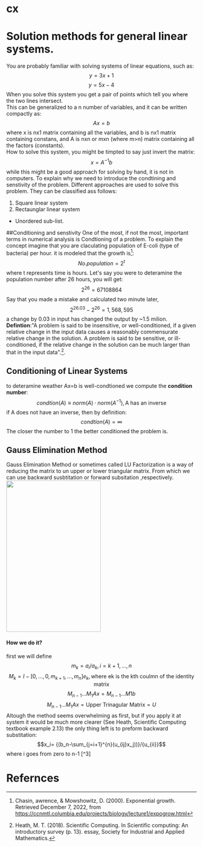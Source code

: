 # cx
# Solution methods for general linear systems.
You are probably familiar with solving systems of linear equations, such as:
$$y=3x+1$$
$$y=5x-4$$
When you solve this system you get a pair of points which tell you where the two lines intersect. <br>
This can be generalized to a n number of variables, and it can be written compactly as:
$$Ax=b$$
where x is nx1 matrix containing all the variables, and b is nx1 matrix containing constans, and A is nxn or mxn (where m>n) matrix containing all the factors (constants). <br>
How to solve this system, you might be timpted to say just invert the matrix:
$$x=A^{-1}b$$
while this might be a good approach for solving by hand, it is not in computers. To explain why we need to introduce the condtining and senstivity of the problem.
Different approaches are used to solve this problem. They can be classified ass follows:
1. Square linear system
2. Rectaunglar linear system
* Unordered sub-list. 

##Conditioning and senstivity
One of the most, if not the most, important terms in numerical analysis is Condtioning of a problem. To explain the concept imagine that you are claculating population of E-coli (type of bacteria) per hour. it is modeled that the growth is[^2]:
$$No.population=2^t$$ 
where t represents time is hours. Let's say you were to deteramine the population number after 26 hours, you will get:
$$2^26=67108864$$
Say that you made a mistake and calculated two minute later, 
$$2^{26.03}-2^{26}=1,568,595$$
a change by 0.03 in input has changed the output by ~1.5 milion. <br>
**Defintion**:"A problem is said to be insensitive, or well-conditioned, if a given relative change in the input data causes a reasonably commensurate relative change in the solution. A problem is said to be sensitive, or ill-conditioned, if the relative change in the solution can be much larger than that in the input data".[^1].

## Conditioning of Linear Systems 
to deteramine weather Ax=b is well-condtioned we compute the **condition number**: 
$$condtion(A)\equiv norm(A)\cdot norm(A^{-1}), \text{A has an inverse}$$
if A does not have an inverse, then by definition:
$$condtion(A)=\infty $$
The closer the number to 1 the better conditioned the problem is. 

## Gauss Elimination Method
Gauss Elimination Method or sometimes called LU Factorization is a way of reducing the matrix to un upper or lower triangular matrix. From which we can use backward susbtitation or forward subsitation ,respectively.<br>
<a href="url"><img src="https://user-images.githubusercontent.com/119548062/206345759-bbf6d73b-d81a-414e-9492-000a0e309b54.jpeg" height="400" width="250" ></a> <br>
#### How we do it?
first we will define
$$m_k=a_i/a_k, i=k+1,...,n$$
$$M_k=I-[0,...,0,m_{k+1},...,m_n]e_k, \text{where ek is the kth coulmn of the identity matrix}$$
$$M_{n-1}...M_{1}Ax=M_{n-1}...M{1}b$$
$$M_{n-1}...M_{1}Ax=\text{Upper Trinagular Matrix}=U$$
Altough the method seems overwhelming as first, but if you apply it at system it would be much more clearer (See Heath, Scientific Computing textbook example 2.13)
the only thing left is to preform backward substitation:
$$x_i= {(b_n-\sum_{j=i+1}^{n}(u_{ij}x_j))}/{u_{ii}}$$
where i goes from zero to n-1 [^3]



# Refernces
[^1]:Heath, M. T. (2018). Scientific Computing. In Scientific computing: An introductory survey (p. 13). essay, Society for Industrial and Applied Mathematics. 
[^2]:Chasin, awrence, &amp; Mowshowitz, D. (2000). Exponential growth. Retrieved December 7, 2022, from https://ccnmtl.columbia.edu/projects/biology/lecture1/expogrow.html 
